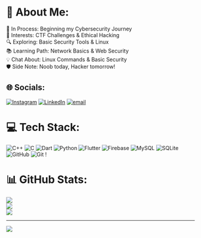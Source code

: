 # 💫 About Me:
🚀 In Process: Beginning my Cybersecurity Journey<br>🎯 Interests: CTF Challenges & Ethical Hacking<br>🔍 Exploring: Basic Security Tools & Linux<br>📚 Learning Path: Network Basics & Web Security<br>💡 Chat About: Linux Commands & Basic Security<br>🛡️ Side Note: Noob today, Hacker tomorrow!


## 🌐 Socials:
[![Instagram](https://img.shields.io/badge/Instagram-%23E4405F.svg?logo=Instagram&logoColor=white)](https://www.instagram.com/aashutosh_.thakur/) [![LinkedIn](https://img.shields.io/badge/LinkedIn-%230077B5.svg?logo=linkedin&logoColor=white)](https://www.linkedin.com/in/aashutosh-thakur57/) [![email](https://img.shields.io/badge/Email-D14836?logo=gmail&logoColor=white)](mailto:thakuraashutosh13@gmail.com) 

# 💻 Tech Stack:
![C++](https://img.shields.io/badge/c++-%2300599C.svg?style=for-the-badge&logo=c%2B%2B&logoColor=white) ![C](https://img.shields.io/badge/c-%2300599C.svg?style=for-the-badge&logo=c&logoColor=white) ![Dart](https://img.shields.io/badge/dart-%230175C2.svg?style=for-the-badge&logo=dart&logoColor=white) ![Python](https://img.shields.io/badge/python-3670A0?style=for-the-badge&logo=python&logoColor=ffdd54) ![Flutter](https://img.shields.io/badge/Flutter-%2302569B.svg?style=for-the-badge&logo=Flutter&logoColor=white) ![Firebase](https://img.shields.io/badge/firebase-a08021?style=for-the-badge&logo=firebase&logoColor=ffcd34) ![MySQL](https://img.shields.io/badge/mysql-4479A1.svg?style=for-the-badge&logo=mysql&logoColor=white) ![SQLite](https://img.shields.io/badge/sqlite-%2307405e.svg?style=for-the-badge&logo=sqlite&logoColor=white) ![GitHub](https://img.shields.io/badge/github-%23121011.svg?style=for-the-badge&logo=github&logoColor=white) ![Git](https://img.shields.io/badge/git-%23F05033.svg?style=for-the-badge&logo=git&logoColor=white) !
# 📊 GitHub Stats:
![](https://github-readme-stats.vercel.app/api?username=aashutosh-thakur&theme=tokyonight&hide_border=false&include_all_commits=false&count_private=false)<br/>
![](https://github-readme-streak-stats.herokuapp.com/?user=aashutosh-thakur&theme=tokyonight&hide_border=false)<br/>
![](https://github-readme-stats.vercel.app/api/top-langs/?username=aashutosh-thakur&theme=tokyonight&hide_border=false&include_all_commits=false&count_private=false&layout=compact)

---
[![](https://visitcount.itsvg.in/api?id=aashutosh-thakur&icon=0&color=0)](https://visitcount.itsvg.in)

<!-- Proudly created with GPRM ( https://gprm.itsvg.in ) -->
